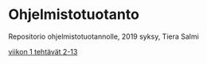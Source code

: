 # Ohjelmistotuotanto
Repositorio ohjelmistotuotannolle, 2019 syksy, Tiera Salmi

[viikon 1 tehtävät 2-13](https://github.com/fir3porkkana/ohtu-2019-viikko1)
